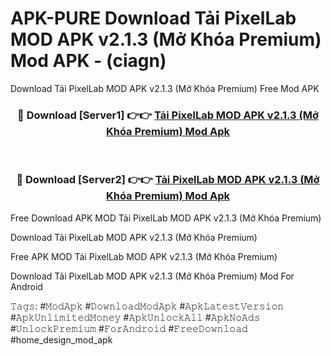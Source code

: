 # APK-PURE Download Tải PixelLab MOD APK v2.1.3 (Mở Khóa Premium) Mod APK - (ciagn)
Download Tải PixelLab MOD APK v2.1.3 (Mở Khóa Premium) Free Mod APK

<div align="center">
<h3>🔴 Download [Server1] 👉👉 <a href="https://apk-comot.site?title=Tải_PixelLab_MOD_APK_v2.1.3_(Mở_Khóa_Premium)">Tải PixelLab MOD APK v2.1.3 (Mở Khóa Premium) Mod Apk</a></h3><br>

<h3>🔴 Download [Server2] 👉👉 <a href="https://apk-comot.site?title=Tải_PixelLab_MOD_APK_v2.1.3_(Mở_Khóa_Premium)">Tải PixelLab MOD APK v2.1.3 (Mở Khóa Premium) Mod Apk</a></h3>
</div>


Free Download APK MOD Tải PixelLab MOD APK v2.1.3 (Mở Khóa Premium)

Download Tải PixelLab MOD APK v2.1.3 (Mở Khóa Premium) 

Free APK MOD Tải PixelLab MOD APK v2.1.3 (Mở Khóa Premium) 

Download Tải PixelLab MOD APK v2.1.3 (Mở Khóa Premium) Mod For Android

𝚃𝚊𝚐𝚜: #𝙼𝚘𝚍𝙰𝚙𝚔 #𝙳𝚘𝚠𝚗𝚕𝚘𝚊𝚍𝙼𝚘𝚍𝙰𝚙𝚔 #𝙰𝚙𝚔𝙻𝚊𝚝𝚎𝚜𝚝𝚅𝚎𝚛𝚜𝚒𝚘𝚗 #𝙰𝚙𝚔𝚄𝚗𝚕𝚒𝚖𝚒𝚝𝚎𝚍𝙼𝚘𝚗𝚎𝚢 #𝙰𝚙𝚔𝚄𝚗𝚕𝚘𝚌𝚔𝙰𝚕𝚕 #𝙰𝚙𝚔𝙽𝚘𝙰𝚍𝚜 #𝚄𝚗𝚕𝚘𝚌𝚔𝙿𝚛𝚎𝚖𝚒𝚞𝚖 #𝙵𝚘𝚛𝙰𝚗𝚍𝚛𝚘𝚒𝚍 #𝙵𝚛𝚎𝚎𝙳𝚘𝚠𝚗𝚕𝚘𝚊𝚍 #home_design_mod_apk